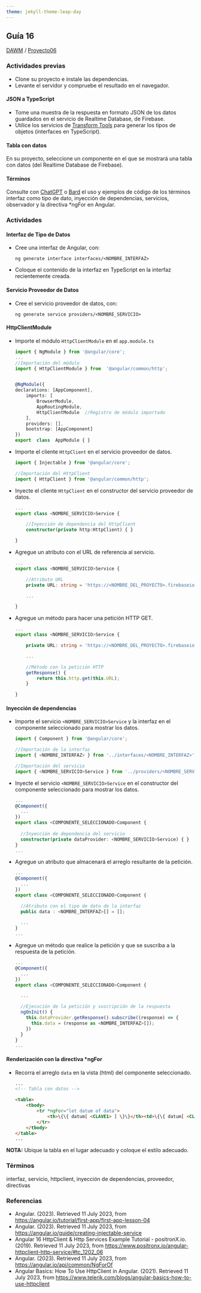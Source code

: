 ```yaml
---
theme: jekyll-theme-leap-day
---
```


## Guía 16

[DAWM](/DAWM/) / [Proyecto06](/DAWM/proyectos/2023/proyecto06)

### Actividades previas

* Clone su proyecto e instale las dependencias.
* Levante el servidor y compruebe el resultado en el navegador.

#### JSON a TypeScript

* Tome una muestra de la respuesta en formato JSON de los datos guardados en el servicio de Realtime Database, de Firebase.
* Utilice los servicios de [Transform Tools](https://transform.tools/json-to-typescript) para generar los tipos de objetos (interfaces en TypeScript).

#### Tabla con datos

En su proyecto, seleccione un componente en el que se mostrará una tabla con datos (del Realtime Database de Firebase).

#### Términos

Consulte con [ChatGPT](https://chat.openai.com/) o [Bard](https://bard.google.com/) el uso y ejemplos de código de los términos interfaz como tipo de dato, inyección de dependencias, servicios, observador y la directiva \*ngFor en Angular.

### Actividades

#### Interfaz de Tipo de Datos

* Cree una interfaz de Angular, con:

	```
	ng generate interface interfaces/<NOMBRE_INTERFAZ>
	```

* Coloque el contenido de la interfaz en TypeScript en la interfaz recientemente creada. 

#### Servicio Proveedor de Datos

* Cree el servicio proveedor de datos, con:

	```
	ng generate service providers/<NOMBRE_SERVICIO>
	```

#### HttpClientModule

* Importe el módulo `HttpClientModule` en el `app.module.ts` 
	
	```typescript
	import { NgModule } from '@angular/core';
	...
	//Importación del módulo 
	import { HttpClientModule } from  '@angular/common/http';


	@NgModule({
	declarations: [AppComponent],
		imports: [
			BrowserModule,
    		AppRoutingModule,
			HttpClientModule  //Registro de módulo importado
		],
		providers: [],
		bootstrap: [AppComponent]
	})
	export  class  AppModule { }
	```

* Importe el cliente `HttpClient` en el servicio proveedor de datos.

	```typescript
	import { Injectable } from '@angular/core';

	//Importación del HttpClient
	import { HttpClient } from '@angular/common/http';
	```

* Inyecte el cliente `HttpClient` en el constructor del servicio proveedor de datos.

	```typescript
	...
	export class <NOMBRE_SERVICIO>Service {

		//Inyección de dependencia del HttpClient
		constructor(private http:HttpClient) { }

	}
	```

* Agregue un atributo con el URL de referencia al servicio.

	```typescript
	...
	export class <NOMBRE_SERVICIO>Service {

		//Atributo URL
		private URL: string = 'https://<NOMBRE_DEL_PROYECTO>.firebaseio.com/collection.json';

		...

	}
	```

* Agregue un método para hacer una petición HTTP GET. 

	```typescript
	...
	export class <NOMBRE_SERVICIO>Service {

		private URL: string = 'https://<NOMBRE_DEL_PROYECTO>.firebaseio.com/collection.json';

		...

		//Método con la petición HTTP
		getResponse() {
			return this.http.get(this.URL);
		}

	}
	```


#### Inyección de dependencias

* Importe el servicio `<NOMBRE_SERVICIO>Service` y la interfaz en el componente seleccionado para mostrar los datos.

	```typescript
	import { Component } from '@angular/core';

	//Importación de la interfaz
	import { <NOMBRE_INTERFAZ> } from '../interfaces/<NOMBRE_INTERFAZ>';

	//Importación del servicio
	import { <NOMBRE_SERVICIO>Service } from '../providers/<NOMBRE_SERVICIO>.service';
	```

* Inyecte el servicio `<NOMBRE_SERVICIO>Service` en el constructor del componente seleccionado para mostrar los datos.

	```typescript
	...
	@Component({
	  ...
	})
	export class <COMPONENTE_SELECCIONADO>Component {
	  
	  //Inyección de dependencia del servicio
	  constructor(private dataProvider: <NOMBRE_SERVICIO>Service) { }
	}
	...
	```

* Agregue un atributo que almacenará el arreglo resultante de la petición.


	```typescript
	...
	@Component({
	  ...
	})
	export class <COMPONENTE_SELECCIONADO>Component {

	  //Atributo con el tipo de dato de la interfaz
	  public data : <NOMBRE_INTERFAZ>[] = [];
	  
	  ...
	}
	...
	```

* Agregue un método que realice la petición y que se suscriba a la respuesta de la petición.

	```typescript
	...
	@Component({
	  ...
	})
	export class <COMPONENTE_SELECCIONADO>Component {

	  ...

	  //Ejecución de la petición y suscripción de la respuesta
	  ngOnInit() {
	    this.dataProvider.getResponse().subscribe((response) => { 
	      this.data = (response as <NOMBRE_INTERFAZ>[]); 
	    })
	  }
	}
	...
	```

#### Renderización con la directiva \*ngFor

* Recorra el arreglo `data` en la vista (html) del componente seleccionado.

	```html
	...
	<!-- Tabla con datos -->

	<table>
        <tbody>
            <tr *ngFor="let datum of data">
                <th>\{\{ datum[ <CLAVE1> ] \}\}</th><td>\{\{ datum[ <CLAVE2> ] \}\}</td>
            </tr>
        </tbody>
    </table>
    ...
	```

**NOTA:** Ubique la tabla en el lugar adecuado y coloque el estilo adecuado.

### Términos

interfaz, servicio, httpclient, inyección de dependencias, proveedor, directivas

### Referencias

* Angular. (2023). Retrieved 11 July 2023, from https://angular.io/tutorial/first-app/first-app-lesson-04
* Angular. (2023). Retrieved 11 July 2023, from https://angular.io/guide/creating-injectable-service
* Angular 16 HttpClient & Http Services Example Tutorial - positronX.io. (2019). Retrieved 11 July 2023, from https://www.positronx.io/angular-httpclient-http-service/#tc_1202_06
* Angular. (2023). Retrieved 11 July 2023, from https://angular.io/api/common/NgForOf
* Angular Basics: How To Use HttpClient in Angular. (2021). Retrieved 11 July 2023, from https://www.telerik.com/blogs/angular-basics-how-to-use-httpclient